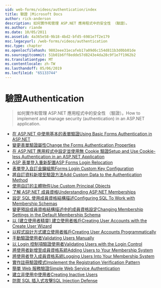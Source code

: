 ```yaml
---
uid: web-forms/videos/authentication/index
title: 驗證 |Microsoft Docs
author: rick-anderson
description: 如何實作和管理 ASP.NET 應用程式中的安全性 （驗證）。
ms.author: riande
ms.date: 10/05/2011
ms.assetid: 4a365e58-9b18-4bd2-bfd5-6981e7f2e179
msc.legacyurl: /web-forms/videos/authentication
msc.type: chapter
ms.openlocfilehash: 9802eee31ecafeb17a09d6c154d811b3d0bb01de
ms.sourcegitcommit: 51b01b6ff8edde57d8243e4da28c9f1e7f1962b2
ms.translationtype: MT
ms.contentlocale: zh-TW
ms.lasthandoff: 05/06/2019
ms.locfileid: "65133744"
---
```

# <a name="authentication"></a><span data-ttu-id="3fd92-103">驗證</span><span class="sxs-lookup"><span data-stu-id="3fd92-103">Authentication</span></span>

> <span data-ttu-id="3fd92-104">如何實作和管理 ASP.NET 應用程式中的安全性 （驗證）。</span><span class="sxs-lookup"><span data-stu-id="3fd92-104">How to implement and manage security (authentication) in an ASP.NET application.</span></span>

- [<span data-ttu-id="3fd92-105">在 ASP.NET 中使用基本的表單驗證</span><span class="sxs-lookup"><span data-stu-id="3fd92-105">Using Basic Forms Authentication in ASP.NET</span></span>](using-basic-forms-authentication-in-aspnet.md)
- [<span data-ttu-id="3fd92-106">變更表單驗證屬性</span><span class="sxs-lookup"><span data-stu-id="3fd92-106">Change the Forms Authentication Properties</span></span>](how-to-change-the-forms-authentication-properties.md)
- [<span data-ttu-id="3fd92-107">在 ASP.NET 應用程式中設定並使用無 Cookie 驗證</span><span class="sxs-lookup"><span data-stu-id="3fd92-107">Setup and Use Cookie-less Authentication in an ASP.NET Application</span></span>](how-to-setup-and-use-cookie-less-authentication-in-an-aspnet-application.md)
- [<span data-ttu-id="3fd92-108">ASP 表單登入重新配置</span><span class="sxs-lookup"><span data-stu-id="3fd92-108">ASP Forms Login Relocation</span></span>](asp-forms-login-relocation.md)
- [<span data-ttu-id="3fd92-109">表單登入自訂金鑰組態</span><span class="sxs-lookup"><span data-stu-id="3fd92-109">Forms Login Custom Key Configuration</span></span>](forms-login-custom-key-configuration.md)
- [<span data-ttu-id="3fd92-110">將自訂資料新增至驗證方法</span><span class="sxs-lookup"><span data-stu-id="3fd92-110">Add Custom Data to the Authentication Method</span></span>](add-custom-data-to-the-authentication-method.md)
- [<span data-ttu-id="3fd92-111">使用自訂的主體物件</span><span class="sxs-lookup"><span data-stu-id="3fd92-111">Use Custom Principal Objects</span></span>](use-custom-principal-objects.md)
- [<span data-ttu-id="3fd92-112">了解 ASP.NET 成員資格</span><span class="sxs-lookup"><span data-stu-id="3fd92-112">Understanding ASP.NET Memberships</span></span>](understanding-aspnet-memberships.md)
- [<span data-ttu-id="3fd92-113">設定 SQL 使用成員資格結構描述</span><span class="sxs-lookup"><span data-stu-id="3fd92-113">Configuring SQL To Work with Membership Schemas</span></span>](configuring-sql-to-work-with-membership-schemas.md)
- [<span data-ttu-id="3fd92-114">變更預設成員資格結構描述中的成員資格設定</span><span class="sxs-lookup"><span data-stu-id="3fd92-114">Changing Membership Settings in the Default Membership Schema</span></span>](changing-membership-settings-in-the-default-membership-schema.md)
- <span data-ttu-id="3fd92-115">[以 [建立使用者精靈] 建立使用者帳戶](creating-user-accounts-with-the-create-user-wizard.md)</span><span class="sxs-lookup"><span data-stu-id="3fd92-115">[Creating User Accounts with the Create User Wizard](creating-user-accounts-with-the-create-user-wizard.md)</span></span>
- [<span data-ttu-id="3fd92-116">以程式設計方式建立使用者帳戶</span><span class="sxs-lookup"><span data-stu-id="3fd92-116">Creating User Accounts Programmatically</span></span>](creating-user-accounts-programmatically.md)
- [<span data-ttu-id="3fd92-117">手動驗證使用者</span><span class="sxs-lookup"><span data-stu-id="3fd92-117">Validating Users Manually</span></span>](validating-users-manually.md)
- [<span data-ttu-id="3fd92-118">以 Login 控制項驗證使用者</span><span class="sxs-lookup"><span data-stu-id="3fd92-118">Validating Users with the Login Control</span></span>](validating-users-with-the-login-control.md)
- [<span data-ttu-id="3fd92-119">將使用者新增至成員資格系統</span><span class="sxs-lookup"><span data-stu-id="3fd92-119">Adding Users to Your Membership System</span></span>](adding-users-to-your-membership-system.md)
- [<span data-ttu-id="3fd92-120">將使用者登入成員資格系統</span><span class="sxs-lookup"><span data-stu-id="3fd92-120">Logging Users Into Your Membership System</span></span>](logging-users-into-your-membership-system.md)
- [<span data-ttu-id="3fd92-121">實作註冊驗證模式</span><span class="sxs-lookup"><span data-stu-id="3fd92-121">Implement the Registration Verification Pattern</span></span>](implement-the-registration-verification-pattern.md)
- [<span data-ttu-id="3fd92-122">簡單 Web 服務驗證</span><span class="sxs-lookup"><span data-stu-id="3fd92-122">Simple Web Service Authentication</span></span>](simple-web-service-authentication.md)
- [<span data-ttu-id="3fd92-123">建立非使用中使用者</span><span class="sxs-lookup"><span data-stu-id="3fd92-123">Creating Inactive Users</span></span>](creating-inactive-users.md)
- [<span data-ttu-id="3fd92-124">防禦 SQL 插入式攻擊</span><span class="sxs-lookup"><span data-stu-id="3fd92-124">SQL Injection Defense</span></span>](sql-injection-defense.md)
